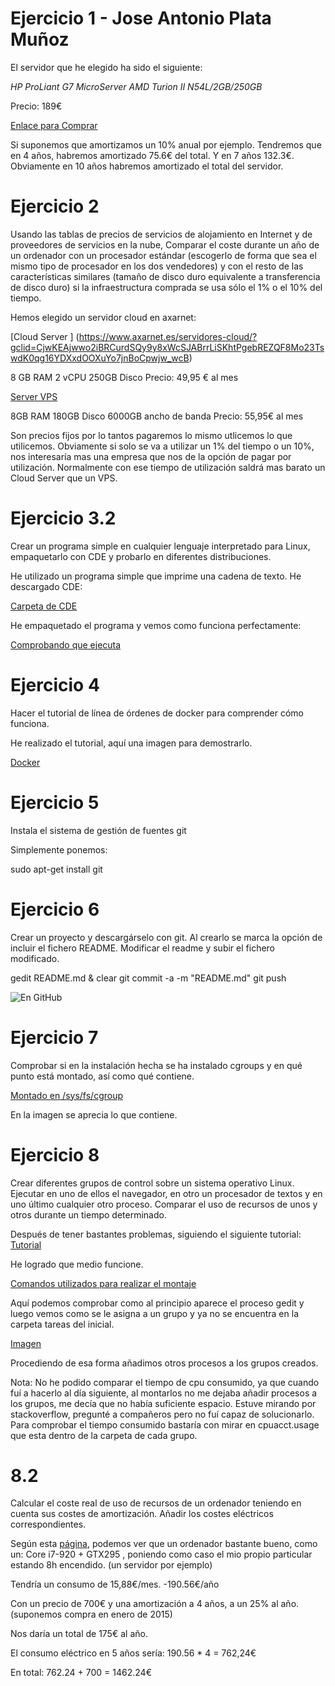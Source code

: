 # Ejercicio 1 -  Jose Antonio Plata Muñoz
El servidor que he elegido ha sido el siguiente:

*HP ProLiant G7 MicroServer AMD Turion II N54L/2GB/250GB*

Precio: 189€



 [Enlace para Comprar](http://www.pccomponentes.com/hp_proliant_g7_microserver_amd_turion_ii_n54l_2gb_250gb.html)

Si suponemos que amortizamos un 10% anual por ejemplo. Tendremos que en 4 años, habremos amortizado 75.6€ del total. Y en 7 años 132.3€. Obviamente en 10 años habremos amortizado el total del servidor.


# Ejercicio 2

Usando las tablas de precios de servicios de alojamiento en Internet y de proveedores de servicios en la nube, Comparar el coste durante un año de un ordenador con un procesador estándar (escogerlo de forma que sea el mismo tipo de procesador en los dos vendedores) y con el resto de las características similares (tamaño de disco duro equivalente a transferencia de disco duro) si la infraestructura comprada se usa sólo el 1% o el 10% del tiempo.

Hemos elegido un servidor cloud en axarnet:

[Cloud Server ] (https://www.axarnet.es/servidores-cloud/?gclid=CjwKEAjwwo2iBRCurdSQy9y8xWcSJABrrLiSKhtPgebREZQF8Mo23TswdK0qg16YDXxdOOXuYo7jnBoCpwjw_wcB)

8 GB RAM
2 vCPU
250GB Disco
Precio: 49,95 € al mes

[Server VPS](http://www.hostinger.es/hosting-vps)

8GB RAM
180GB Disco
6000GB ancho de banda
Precio: 55,95€ al mes


Son precios fijos por lo tantos pagaremos lo mismo utlicemos lo que utilicemos. Obviamente si solo se va a utilizar un 1% del tiempo o un 10%, nos interesaría mas una empresa que nos de la opción de pagar por utilización. Normalmente con ese tiempo de utilización saldrá mas barato un Cloud Server que un VPS.

# Ejercicio 3.2
Crear un programa simple en cualquier lenguaje interpretado para Linux, empaquetarlo con CDE y probarlo en diferentes distribuciones.

He utilizado un programa simple que imprime una cadena de texto. He descargado CDE:

[Carpeta de CDE](http://imgur.com/1MXynFt)

He empaquetado el programa y vemos como funciona perfectamente:


[Comprobando que ejecuta](http://imgur.com/Rch8uM9)

# Ejercicio 4


Hacer el tutorial de línea de órdenes de docker para comprender cómo funciona.

He realizado el tutorial, aquí una imagen para demostrarlo.

[Docker](http://imgur.com/Q2yCQvU)

# Ejercicio 5

Instala el sistema de gestión de fuentes git

Simplemente ponemos:

sudo apt-get install git

# Ejercicio 6

Crear un proyecto y descargárselo con git. Al crearlo se marca la opción de incluir el fichero README.
Modificar el readme y subir el fichero modificado.

gedit README.md &
clear
git commit -a -m "README.md"
git push

![En GitHub](http://imgur.com/79pV29I)


# Ejercicio 7

Comprobar si en la instalación hecha se ha instalado cgroups y en qué punto está montado, así como qué contiene.

[Montado en /sys/fs/cgroup](http://imgur.com/6Gvpb4s)

En la imagen se aprecia lo que contiene.

# Ejercicio 8

Crear diferentes grupos de control sobre un sistema operativo Linux. Ejecutar en uno de ellos el navegador, en otro un procesador de textos y en uno último cualquier otro proceso. Comparar el uso de recursos de unos y otros durante un tiempo determinado.

Después de tener bastantes problemas, siguiendo el siguiente tutorial: [Tutorial](http://elpuig.xeill.net/Members/vcarceler/articulos/introduccion-a-los-grupos-de-control-cgroups-de-linux)

He logrado que medio funcione.

[Comandos utilizados para realizar el montaje](http://imgur.com/nZRw81w)

Aquí podemos comprobar como al principio aparece el proceso gedit y luego vemos como se le asigna a un grupo y ya no se encuentra en la carpeta tareas del inicial.


[Imagen](http://imgur.com/KBVrZAV)

Procediendo de esa forma añadimos otros procesos a los grupos creados.

Nota: No he podido comparar el tiempo de cpu consumido, ya que cuando fuí a hacerlo al día siguiente, al montarlos no me dejaba añadir procesos a los grupos, me decía que no había suficiente espacio. Estuve mirando por stackoverflow, pregunté a compañeros pero no fuí capaz de solucionarlo. Para comprobar el tiempo consumido bastaría con mirar en cpuacct.usage que esta dentro de la carpeta de cada grupo.


# 8.2 

Calcular el coste real de uso de recursos de un ordenador teniendo en cuenta sus costes de amortización. Añadir los costes eléctricos correspondientes.

Según esta [página](http://www.kemisa.es/cuanto_gasta_el_ordenador.php), podemos ver que un ordenador bastante bueno, como un:
Core i7-920 + GTX295 , poniendo como caso el mio propio particular estando 8h encendido. (un servidor por ejemplo)

Tendría un consumo de 15,88€/mes. 
-190.56€/año

Con un precio de 700€ y una amortización a 4 años, a un 25% al año. (suponemos compra en enero de 2015)

Nos daría un total de 175€ al año.

El consumo eléctrico en 5 años sería: 190.56 * 4 = 762,24€

En total: 762.24 + 700 = 1462.24€







